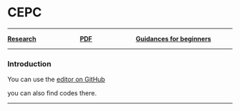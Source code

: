 # CEPC

------



[**Research**](CEPC/CEPCresearch.md)&emsp;&emsp;&emsp;&emsp;&emsp;&emsp;&emsp;[**PDF**](CEPC/CEPCpdf.md)&emsp;&emsp;&emsp;&emsp;&emsp;&emsp;&emsp;[**Guidances for beginners**](CEPC/CEPCguide.html)



------



### Introduction

You can use the [editor on GitHub](https://github.com/weiminsong/SONGGROUP.github.io/edit/master/README.md)

you can also find codes there.

------

